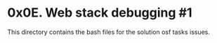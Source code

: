 # 0x0E. Web stack debugging #1
This directory contains the bash files for the solution osf tasks issues.
